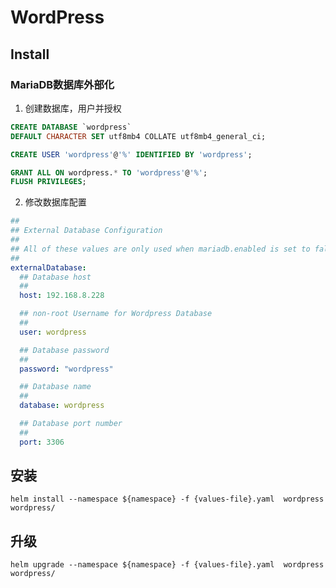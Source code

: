 # WordPress

## Install 

### MariaDB数据库外部化

1. 创建数据库，用户并授权

```sql
CREATE DATABASE `wordpress` 
DEFAULT CHARACTER SET utf8mb4 COLLATE utf8mb4_general_ci;

CREATE USER 'wordpress'@'%' IDENTIFIED BY 'wordpress';

GRANT ALL ON wordpress.* TO 'wordpress'@'%';
FLUSH PRIVILEGES;
```

2. 修改数据库配置

```yml
##
## External Database Configuration
##
## All of these values are only used when mariadb.enabled is set to false
##
externalDatabase:
  ## Database host
  ##
  host: 192.168.8.228

  ## non-root Username for Wordpress Database
  ##
  user: wordpress

  ## Database password
  ##
  password: "wordpress"

  ## Database name
  ##
  database: wordpress

  ## Database port number
  ##
  port: 3306
```

## 安装

```shell
helm install --namespace ${namespace} -f {values-file}.yaml  wordpress wordpress/
```

## 升级

```shell
helm upgrade --namespace ${namespace} -f {values-file}.yaml  wordpress wordpress/
```
